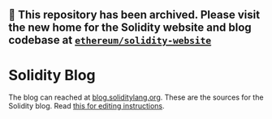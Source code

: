 ## 🚨 This repository has been archived. Please visit the new home for the Solidity website and blog codebase at [`ethereum/solidity-website`](https://github.com/ethereum/solidity-website)

# Solidity Blog

The blog can reached at [blog.soliditylang.org](https://blog.soliditylang.org). These are the sources for the Solidity blog. Read [this for editing instructions](./EDITOR_README.md).

